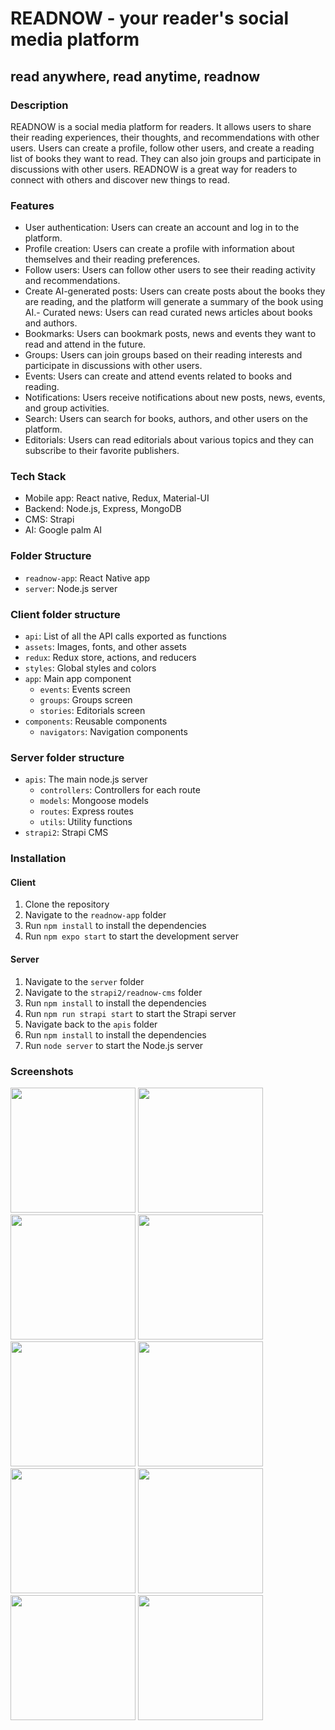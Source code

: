 # READNOW - your reader's social media platform

## read anywhere, read anytime, readnow

### Description

READNOW is a social media platform for readers. It allows users to share their reading experiences, their thoughts, and recommendations with other users. Users can create a profile, follow other users, and create a reading list of books they want to read. They can also join groups and participate in discussions with other users. READNOW is a great way for readers to connect with others and discover new things to read.

### Features

- User authentication: Users can create an account and log in to the platform.
- Profile creation: Users can create a profile with information about themselves and their reading preferences.
- Follow users: Users can follow other users to see their reading activity and recommendations.
- Create AI-generated posts: Users can create posts about the books they are reading, and the platform will generate a summary of the book using AI.- Curated news: Users can read curated news articles about books and authors.
- Bookmarks: Users can bookmark posts, news and events they want to read and attend in the future.
- Groups: Users can join groups based on their reading interests and participate in discussions with other users.
- Events: Users can create and attend events related to books and reading.
- Notifications: Users receive notifications about new posts, news, events, and group activities.
- Search: Users can search for books, authors, and other users on the platform.
- Editorials: Users can read editorials about various topics and they can subscribe to their favorite publishers.

### Tech Stack

- Mobile app: React native, Redux, Material-UI
- Backend: Node.js, Express, MongoDB
- CMS: Strapi
- AI: Google palm AI

### Folder Structure

- `readnow-app`: React Native app
- `server`: Node.js server

### Client folder structure

- `api`: List of all the API calls exported as functions
- `assets`: Images, fonts, and other assets
- `redux`: Redux store, actions, and reducers
- `styles`: Global styles and colors
- `app`: Main app component
    - `events`: Events screen
    - `groups`: Groups screen
    - `stories`: Editorials screen
- `components`: Reusable components
    - `navigators`: Navigation components


### Server folder structure

- `apis`: The main node.js server
    - `controllers`: Controllers for each route
    - `models`: Mongoose models
    - `routes`: Express routes
    - `utils`: Utility functions
- `strapi2`: Strapi CMS

### Installation

#### Client

1. Clone the repository
2. Navigate to the `readnow-app` folder
3. Run `npm install` to install the dependencies
4. Run `npm expo start` to start the development server

#### Server

1. Navigate to the `server` folder
2. Navigate to the `strapi2/readnow-cms` folder
3. Run `npm install` to install the dependencies
4. Run `npm run strapi start` to start the Strapi server
5. Navigate back to the `apis` folder
6. Run `npm install` to install the dependencies
7. Run `node server` to start the Node.js server

### Screenshots

<img src="screenshots/home.png" width="200">
<img src="screenshots/news.png" width="200">
<img src="screenshots/bookmarks.png" width="200">
<img src="screenshots/feeds.png" width="200">
<img src="screenshots/groups.png" width="200">
<img src="screenshots/group.png" width="200">
<img src="screenshots/event.png" width="200">
<img src="screenshots/editorial.png" width="200">
<img src="screenshots/journal.png" width="200">
<img src="screenshots/publisher.png" width="200">


    




